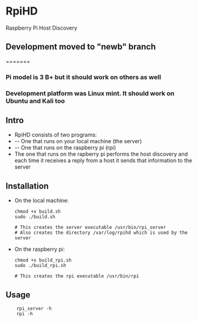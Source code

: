 # RpiHD

Raspberry Pi Host Discovery

## Development moved to "newb" branch
=======
### Pi model is 3 B+ but it should work on others as well
### Development platform was Linux mint. It should work on Ubuntu and Kali too

## Intro
* RpiHD consists of two programs:
* -- One that runs on your local machine (the server)
* -- One that runs on the raspberry pi (rpi)
* The one that runs on the rapberry pi performs the host discovery and each time it receives a reply from a host it sends that information to the server

## Installation

* On the local machine:
    ```
    chmod +x build.sh
    sudo ./build.sh
        
    # This creates the server executable /usr/bin/rpi_server
    # Also creates the directory /var/log/rpihd which is used by the server
    ```

* On the raspberry pi:
    ```
    chmod +x build_rpi.sh
    sudo ./build_rpi.sh

    # This creates the rpi executable /usr/bin/rpi
    ```

## Usage

```
    rpi_server -h
    rpi -h
```
